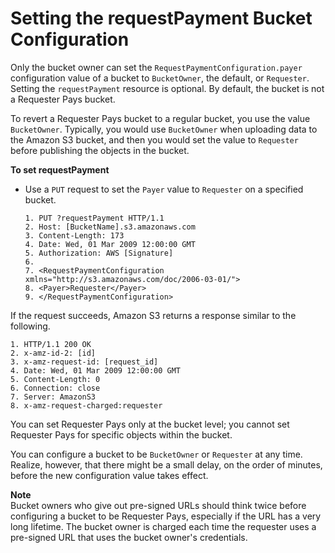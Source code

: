 # Setting the requestPayment Bucket Configuration<a name="RequesterPaysBucketConfiguration"></a>

Only the bucket owner can set the `RequestPaymentConfiguration.payer` configuration value of a bucket to `BucketOwner`, the default, or `Requester`\. Setting the `requestPayment` resource is optional\. By default, the bucket is not a Requester Pays bucket\.

To revert a Requester Pays bucket to a regular bucket, you use the value `BucketOwner`\. Typically, you would use `BucketOwner` when uploading data to the Amazon S3 bucket, and then you would set the value to `Requester` before publishing the objects in the bucket\.

**To set requestPayment**

+ Use a `PUT` request to set the `Payer` value to `Requester` on a specified bucket\.

  ```
  1. PUT ?requestPayment HTTP/1.1
  2. Host: [BucketName].s3.amazonaws.com
  3. Content-Length: 173
  4. Date: Wed, 01 Mar 2009 12:00:00 GMT
  5. Authorization: AWS [Signature]
  6. 
  7. <RequestPaymentConfiguration xmlns="http://s3.amazonaws.com/doc/2006-03-01/">
  8. <Payer>Requester</Payer>
  9. </RequestPaymentConfiguration>
  ```

If the request succeeds, Amazon S3 returns a response similar to the following\.

```
1. HTTP/1.1 200 OK
2. x-amz-id-2: [id]
3. x-amz-request-id: [request_id]
4. Date: Wed, 01 Mar 2009 12:00:00 GMT
5. Content-Length: 0
6. Connection: close
7. Server: AmazonS3
8. x-amz-request-charged:requester
```

You can set Requester Pays only at the bucket level; you cannot set Requester Pays for specific objects within the bucket\.

You can configure a bucket to be `BucketOwner` or `Requester` at any time\. Realize, however, that there might be a small delay, on the order of minutes, before the new configuration value takes effect\.

**Note**  
Bucket owners who give out pre\-signed URLs should think twice before configuring a bucket to be Requester Pays, especially if the URL has a very long lifetime\. The bucket owner is charged each time the requester uses a pre\-signed URL that uses the bucket owner's credentials\. 